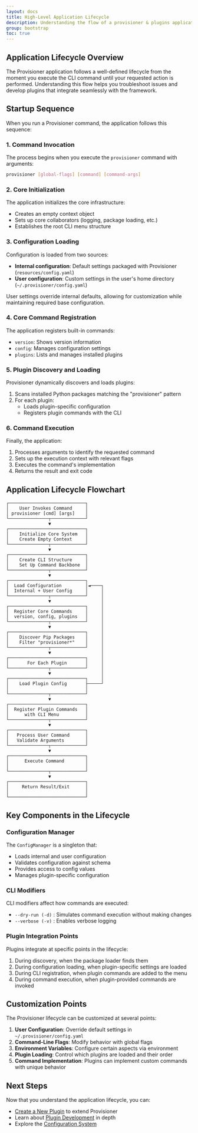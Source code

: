 ```yaml
---
layout: docs
title: High-Level Application Lifecycle
description: Understanding the flow of a provisioner & plugins application lifecycle
group: bootstrap
toc: true
---
```


## Application Lifecycle Overview

The Provisioner application follows a well-defined lifecycle from the moment you execute the CLI command until your requested action is performed. Understanding this flow helps you troubleshoot issues and develop plugins that integrate seamlessly with the framework.

## Startup Sequence

When you run a Provisioner command, the application follows this sequence:

### 1. Command Invocation

The process begins when you execute the `provisioner` command with arguments:

```bash
provisioner [global-flags] [command] [command-args]
```

### 2. Core Initialization

The application initializes the core infrastructure:

- Creates an empty context object
- Sets up core collaborators (logging, package loading, etc.)
- Establishes the root CLI menu structure

### 3. Configuration Loading

Configuration is loaded from two sources:

- **Internal configuration**: Default settings packaged with Provisioner (`resources/config.yaml`)
- **User configuration**: Custom settings in the user's home directory (`~/.provisioner/config.yaml`)

User settings override internal defaults, allowing for customization while maintaining required base configuration.

### 4. Core Command Registration

The application registers built-in commands:

- `version`: Shows version information
- `config`: Manages configuration settings
- `plugins`: Lists and manages installed plugins

### 5. Plugin Discovery and Loading

Provisioner dynamically discovers and loads plugins:

1. Scans installed Python packages matching the "provisioner" pattern
2. For each plugin:
   - Loads plugin-specific configuration
   - Registers plugin commands with the CLI

### 6. Command Execution

Finally, the application:

1. Processes arguments to identify the requested command
2. Sets up the execution context with relevant flags
3. Executes the command's implementation
4. Returns the result and exit code

## Application Lifecycle Flowchart

```
┌─────────────────────────────┐
│    User Invokes Command     │
│ provisioner [cmd] [args]    │
└───────────────┬─────────────┘
                ▼
┌─────────────────────────────┐
│    Initialize Core System   │
│    Create Empty Context     │
└───────────────┬─────────────┘
                ▼
┌─────────────────────────────┐
│    Create CLI Structure     │
│    Set Up Command Backbone  │
└───────────────┬─────────────┘
                ▼
┌─────────────────────────────┐
│  Load Configuration         │◄────┐
│  Internal + User Config     │     │
└───────────────┬─────────────┘     │
                ▼                   │
┌─────────────────────────────┐     │
│  Register Core Commands     │     │
│  version, config, plugins   │     │
└───────────────┬─────────────┘     │
                ▼                   │
┌─────────────────────────────┐     │
│    Discover Pip Packages    │     │
│    Filter "provisioner*"    │     │
└───────────────┬─────────────┘     │
                ▼                   │
┌─────────────────────────────┐     │
│       For Each Plugin       │     │
└───────────────┬─────────────┘     │
                ▼                   │
┌─────────────────────────────┐     │
│    Load Plugin Config       ├─────┘
│                             │
└───────────────┬─────────────┘
                ▼
┌─────────────────────────────┐
│  Register Plugin Commands   │
│      with CLI Menu          │
└───────────────┬─────────────┘
                ▼
┌─────────────────────────────┐
│   Process User Command      │
│   Validate Arguments        │
└───────────────┬─────────────┘
                ▼
┌─────────────────────────────┐
│      Execute Command        │
│                             │
└───────────────┬─────────────┘
                ▼
┌─────────────────────────────┐
│     Return Result/Exit      │
│                             │
└─────────────────────────────┘
```

## Key Components in the Lifecycle

### Configuration Manager

The `ConfigManager` is a singleton that:
- Loads internal and user configuration
- Validates configuration against schema
- Provides access to config values
- Manages plugin-specific configuration

### CLI Modifiers

CLI modifiers affect how commands are executed:
- `--dry-run (-d)` : Simulates command execution without making changes
- `--verbose (-v)` : Enables verbose logging

### Plugin Integration Points

Plugins integrate at specific points in the lifecycle:
1. During discovery, when the package loader finds them
2. During configuration loading, when plugin-specific settings are loaded
3. During CLI registration, when plugin commands are added to the menu
4. During command execution, when plugin-provided commands are invoked

## Customization Points

The Provisioner lifecycle can be customized at several points:

1. **User Configuration**: Override default settings in `~/.provisioner/config.yaml`
2. **Command-Line Flags**: Modify behavior with global flags
3. **Environment Variables**: Configure certain aspects via environment
4. **Plugin Loading**: Control which plugins are loaded and their order
5. **Command Implementation**: Plugins can implement custom commands with unique behavior

## Next Steps

Now that you understand the application lifecycle, you can:

- [Create a New Plugin](create-a-new-plugin.md) to extend Provisioner
- Learn about [Plugin Development](../framework/plugins.md) in depth
- Explore the [Configuration System](../framework/configuration.md) 